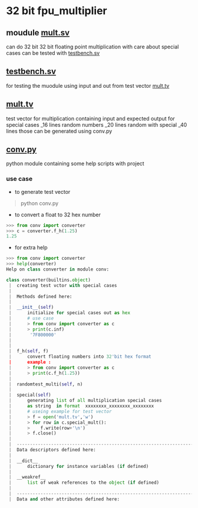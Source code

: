 # 32 bit fpu_multiplier

## moudule [mult.sv](file://mult.sv)
can do 32 bit 32 bit floating point multiplication
with care about special cases  can be tested with [testbench.sv](file://testbench.sv)

## [testbench.sv](file://testbench.sv)
for testing the muodule using input and out from test vector [mult.tv](file://mult.tv)

## [mult.tv](file://mult.tv)
test vector for multiplication containing input and expected output for
special cases _16 lines
random numbers _20 lines
random with special _40 lines
those can be generated using conv.py

## [conv.py](file://conv.py)
python module containing some help scripts with project 

### use case
* to generate test vector
> python conv.py

* to convert a float to 32 hex number
```python
>>> from conv import converter
>>> c = converter.f_h(1.25)
1.25
```
 
* for extra help
```python
>>> from conv import converter
>>> help(converter)
Help on class converter in module conv:

class converter(builtins.object)
 |  creating test vctor with special cases
 |  
 |  Methods defined here:
 |  
 |  __init__(self)
 |      initialize for special cases out as hex
 |      # use case
 |      > from conv import converter as c
 |      > print(c.inf)
 |       '7F800000'
 |  
 |  
 |  f_h(self, f)
 |      convert floating numbers into 32'bit hex format 
 |      example :
 |      > from conv import converter as c
 |      > print(c.f_h(1.25))
 |  
 |  randomtest_multi(self, n)
 |  
 |  special(self)
 |      generating list of all multiplication special cases
 |      as string  in format  xxxxxxxx_xxxxxxxx_xxxxxxxx
 |      # useing example for test vector
 |      > f = open('mult.tv','w') 
 |      > for row in c.special_mult():
 |      >    f.write(row+'\n')
 |      > f.close()
 |  
 |  ----------------------------------------------------------------------
 |  Data descriptors defined here:
 |  
 |  __dict__
 |      dictionary for instance variables (if defined)
 |  
 |  __weakref__
 |      list of weak references to the object (if defined)
 |  
 |  ----------------------------------------------------------------------
 |  Data and other attributes defined here:
```
